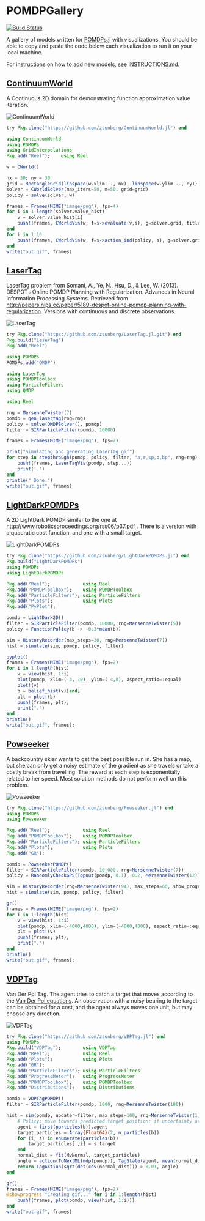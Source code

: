 # POMDPGallery

[![Build Status](https://travis-ci.org/JuliaPOMDP/POMDPGallery.jl.svg?branch=master)](https://travis-ci.org/JuliaPOMDP/POMDPGallery.jl)

A gallery of models written for [POMDPs.jl](https://github.com/JuliaPOMDP/POMDPs.jl) with visualizations. You should be able to copy and paste the code below each visualization to run it on your local machine.

For instructions on how to add new models, see [INSTRUCTIONS.md](INSTRUCTIONS.md).

## [ContinuumWorld](https://github.com/zsunberg/ContinuumWorld.jl)

A Continuous 2D domain for demonstrating function approximation value iteration.


![ContinuumWorld](problems/ContinuumWorld/out.gif)

```julia
try Pkg.clone("https://github.com/zsunberg/ContinuumWorld.jl") end

using ContinuumWorld
using POMDPs
using GridInterpolations
Pkg.add("Reel");    using Reel

w = CWorld()

nx = 30; ny = 30
grid = RectangleGrid(linspace(w.xlim..., nx), linspace(w.ylim..., ny))
solver = CWorldSolver(max_iters=50, m=50, grid=grid)
policy = solve(solver, w)

frames = Frames(MIME("image/png"), fps=4)
for i in 1:length(solver.value_hist)
    v = solver.value_hist[i]
    push!(frames, CWorldVis(w, f=s->evaluate(v,s), g=solver.grid, title="Value iteration step $i"))
end
for i in 1:10
    push!(frames, CWorldVis(w, f=s->action_ind(policy, s), g=solver.grid, title="Policy"))
end
write("out.gif", frames)
```


## [LaserTag](https://github.com/zsunberg/LaserTag.jl)

LaserTag problem from Somani, A., Ye, N., Hsu, D., & Lee, W. (2013). DESPOT : Online POMDP Planning with Regularization. Advances in Neural Information Processing Systems. Retrieved from http://papers.nips.cc/paper/5189-despot-online-pomdp-planning-with-regularization. Versions with continuous and discrete observations.


![LaserTag](problems/LaserTag/out.gif)

```julia
try Pkg.clone("https://github.com/zsunberg/LaserTag.jl.git") end
Pkg.build("LaserTag")
Pkg.add("Reel")

using POMDPs
POMDPs.add("QMDP")

using LaserTag
using POMDPToolbox
using ParticleFilters
using QMDP

using Reel

rng = MersenneTwister(7)
pomdp = gen_lasertag(rng=rng)
policy = solve(QMDPSolver(), pomdp)
filter = SIRParticleFilter(pomdp, 10000)

frames = Frames(MIME("image/png"), fps=2)

print("Simulating and generating LaserTag gif")
for step in stepthrough(pomdp, policy, filter, "a,r,sp,o,bp", rng=rng)
    push!(frames, LaserTagVis(pomdp, step...))
    print('.')
end
println(" Done.")
write("out.gif", frames)
```


## [LightDarkPOMDPs](https://github.com/zsunberg/LightDarkPOMDPs.jl)

A 2D LightDark POMDP similar to the one at http://www.roboticsproceedings.org/rss06/p37.pdf . There is a version with a quadratic cost function, and one with a small target.


![LightDarkPOMDPs](problems/LightDarkPOMDPs/out.gif)

```julia
try Pkg.clone("https://github.com/zsunberg/LightDarkPOMDPs.jl") end
Pkg.build("LightDarkPOMDPs")
using POMDPs
using LightDarkPOMDPs

Pkg.add("Reel");            using Reel
Pkg.add("POMDPToolbox");    using POMDPToolbox
Pkg.add("ParticleFilters"); using ParticleFilters
Pkg.add("Plots");           using Plots
Pkg.add("PyPlot");

pomdp = LightDark2D()
filter = SIRParticleFilter(pomdp, 10000, rng=MersenneTwister(5))
policy = FunctionPolicy(b -> -0.3*mean(b))

sim = HistoryRecorder(max_steps=30, rng=MersenneTwister(7))
hist = simulate(sim, pomdp, policy, filter)

pyplot()
frames = Frames(MIME("image/png"), fps=2)
for i in 1:length(hist)
    v = view(hist, 1:i)
    plot(pomdp, xlim=(-3, 10), ylim=(-4,8), aspect_ratio=:equal)
    plot!(v)
    b = belief_hist(v)[end]
    plt = plot!(b)
    push!(frames, plt);
    print(".")
end
println()
write("out.gif", frames);
```


## [Powseeker](https://github.com/zsunberg/Powseeker.jl)

A backcountry skier wants to get the best possible run in. She has a map, but she can only get a noisy estimate of the gradient as she travels or take a costly break from travelling. The reward at each step is exponentially related to her speed. Most solution methods do not perform well on this problem.


![Powseeker](problems/Powseeker/out.gif)

```julia
try Pkg.clone("https://github.com/zsunberg/Powseeker.jl") end
using POMDPs
using Powseeker

Pkg.add("Reel");            using Reel
Pkg.add("POMDPToolbox");    using POMDPToolbox
Pkg.add("ParticleFilters"); using ParticleFilters
Pkg.add("Plots");           using Plots
Pkg.add("GR");              

pomdp = PowseekerPOMDP()
filter = SIRParticleFilter(pomdp, 10_000, rng=MersenneTwister(7))
policy = RandomlyCheckGPS(Topout(pomdp, 0.1), 0.2, MersenneTwister(12))

sim = HistoryRecorder(rng=MersenneTwister(94), max_steps=60, show_progress=true)
hist = simulate(sim, pomdp, policy, filter)

gr()
frames = Frames(MIME("image/png"), fps=2)
for i in 1:length(hist)
    v = view(hist, 1:i)
    plot(pomdp, xlim=(-4000,4000), ylim=(-4000,4000), aspect_ratio=:equal)
    plt = plot!(v)
    push!(frames, plt);
    print(".")
end
println()
write("out.gif", frames);
```


## [VDPTag](https://github.com/zsunberg/VDPTag.jl)

Van Der Pol Tag. The agent tries to catch a target that moves according to the [Van Der Pol equations](https://en.wikipedia.org/wiki/Van_der_Pol_oscillator#Two-dimensional_form). An observation with a noisy bearing to the target can be obtained for a cost, and the agent always moves one unit, but may choose any direction.


![VDPTag](problems/VDPTag/out.gif)

```julia
try Pkg.clone("https://github.com/zsunberg/VDPTag.jl") end
using POMDPs
Pkg.build("VDPTag");        using VDPTag
Pkg.add("Reel");            using Reel
Pkg.add("Plots");           using Plots
Pkg.add("GR");              
Pkg.add("ParticleFilters"); using ParticleFilters
Pkg.add("ProgressMeter");   using ProgressMeter
Pkg.add("POMDPToolbox");    using POMDPToolbox
Pkg.add("Distributions");   using Distributions

pomdp = VDPTagPOMDP()
filter = SIRParticleFilter(pomdp, 1000, rng=MersenneTwister(100))

hist = sim(pomdp, updater=filter, max_steps=100, rng=MersenneTwister(1)) do b
    # Policy: move towards predicted target position; if uncertainty area > 0.01, take measurement
    agent = first(particles(b)).agent
    target_particles = Array{Float64}(2, n_particles(b))
    for (i, s) in enumerate(particles(b))
        target_particles[:,i] = s.target
    end
    normal_dist = fit(MvNormal, target_particles)
    angle = action(ToNextML(mdp(pomdp)), TagState(agent, mean(normal_dist)))
    return TagAction(sqrt(det(cov(normal_dist))) > 0.01, angle)
end

gr()
frames = Frames(MIME("image/png"), fps=2)
@showprogress "Creating gif..." for i in 1:length(hist)
    push!(frames, plot(pomdp, view(hist, 1:i)))
end
write("out.gif", frames)
```



